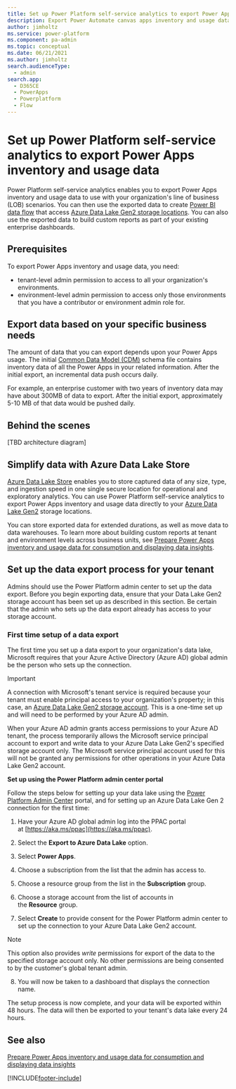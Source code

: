 ```yaml
---
title: Set up Power Platform self-service analytics to export Power Apps inventory and usage data
description: Export Power Automate canvas apps inventory and usage data to use with your organization's line of business (LOB) scenarios.
author: jimholtz
ms.service: power-platform
ms.component: pa-admin
ms.topic: conceptual
ms.date: 06/21/2021
ms.author: jimholtz
search.audienceType: 
  - admin
search.app:
  - D365CE
  - PowerApps
  - Powerplatform
  - Flow
---
```


# Set up Power Platform self-service analytics to export Power Apps inventory and usage data

Power Platform self-service analytics enables you to export Power Apps inventory and usage data to use with your organization's line of business (LOB) scenarios. You can then use the exported data to create [Power BI data flow](/power-bi/transform-model/dataflows/dataflows-azure-data-lake-storage-integration) that access [Azure Data Lake Gen2 storage locations](/power-bi/transform-model/dataflows/dataflows-azure-data-lake-storage-integration). You can also use the exported data to build custom reports as part of your existing enterprise dashboards.

## Prerequisites

To export Power Apps inventory and usage data, you need:

- tenant-level admin permission to access to all your organization's environments.
- environment-level admin permission to access only those environments that you have a contributor or environment admin role for.

## Export data based on your specific business needs

The amount of data that you can export depends upon your Power Apps usage. The initial [Common Data Model (CDM)](/common-data-model/) schema file contains inventory data of all the Power Apps in your related information. After the initial export, an incremental data push occurs daily.

For example, an enterprise customer with two years of inventory data may have about 300MB of data to export. After the initial export, approximately 5-10 MB of that data would be pushed daily.

## Behind the scenes 

[TBD architecture diagram]

## Simplify data with Azure Data Lake Store

[Azure Data Lake Store](/azure/architecture/data-guide/scenarios/data-lake) enables you to store captured data of any size, type, and ingestion speed in one single secure location for operational and exploratory analytics. You can use Power Platform self-service analytics to export Power Apps inventory and usage data directly to your [Azure Data Lake Gen2](/power-bi/transform-model/dataflows/dataflows-azure-data-lake-storage-integration) storage locations.

You can store exported data for extended durations, as well as move data to data warehouses. To learn more about building custom reports at tenant and environment levels across business units, see [Prepare Power Apps inventory and usage data for consumption and displaying data insights](build-custom-reports.md).

## Set up the data export process for your tenant

Admins should use the Power Platform admin center to set up the data export. Before you begin exporting data, ensure that your Data Lake Gen2 storage account has been set up as described in this section. Be certain that the admin who sets up the data export already has access to your storage account.

### First time setup of a data export

The first time you set up a data export to your organization's data lake, Microsoft requires that your Azure Active Directory (Azure AD) global admin be the person who sets up the connection.

> [!IMPORTANT]
> A connection with Microsoft's tenant service is required because your tenant must enable principal access to your organization's property; in this case, an [Azure Data Lake Gen2 storage account](/power-bi/transform-model/dataflows/dataflows-azure-data-lake-storage-integration). This is a one-time set up and will need to be performed by your Azure AD admin.

When your Azure AD admin grants access permissions to your Azure AD tenant, the process temporarily allows the Microsoft service principal account to export and write data to your Azure Data Lake Gen2's specified storage account only. The Microsoft service principal account used for this will not be granted any permissions for other operations in your Azure Data Lake Gen2 account.

**Set up using the Power Platform admin center portal**

Follow the steps below for setting up your data lake using the [Power Platform Admin Center](https://aka.ms/ppac) portal, and for setting up an Azure Data Lake Gen 2 connection for the first time:

1. Have your Azure AD global admin log into the PPAC portal at [https://aka.ms/ppac](https://aka.ms/ppac).

2. Select the **Export to Azure Data Lake** option.

3. Select **Power Apps**.

4. Choose a subscription from the list that the admin has access to.

5. Choose a resource group from the list in the **Subscription** group.

6. Choose a storage account from the list of accounts in the **Resource** group.

7. Select **Create** to provide consent for the Power Platform admin center to set up the connection to your Azure Data Lake Gen2 account.

> [!NOTE]
> This option also provides *write* permissions for export of the data to the specified storage account only. No other permissions are being consented to by the customer's global tenant admin.

8. You will now be taken to a dashboard that displays the connection name.

The setup process is now complete, and your data will be exported within 48 hours. The data will then be exported to your tenant's data lake every 24 hours.

## See also
[Prepare Power Apps inventory and usage data for consumption and displaying data insights](build-custom-reports.md)

[!INCLUDE[footer-include](../includes/footer-banner.md)]
